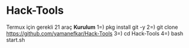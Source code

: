 # Hack-Tools
Termux için gerekli 21 araç
<b>Kurulum</b>
1=) pkg install git -y
2=) git clone https://github.com/yamanefkar/Hack-Tools
3=) cd Hack-Tools
4=) bash start.sh
